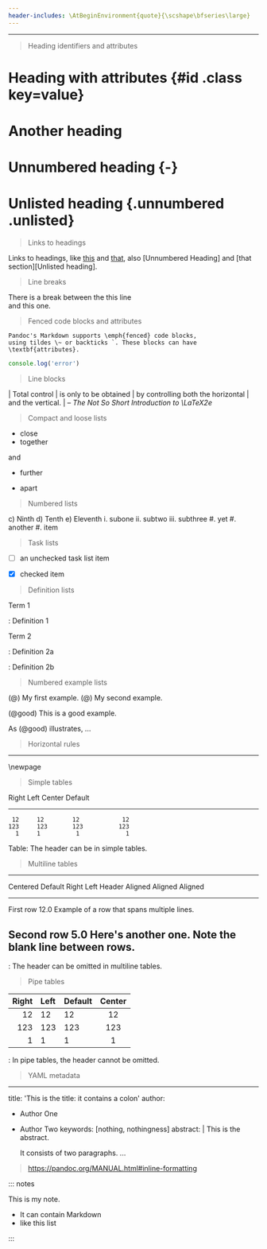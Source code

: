 ```yaml
---
header-includes: \AtBeginEnvironment{quote}{\scshape\bfseries\large}
---
```


***

>   Heading identifiers and attributes

# Heading with attributes {#id .class key=value}

# Another heading

# Unnumbered heading {-}

# Unlisted heading {.unnumbered .unlisted}



>   Links to headings

Links to headings, like [this](#id)
and [that](#another-heading),
also [Unnumbered Heading]
and [that section][Unlisted heading].



>   Line breaks

There is a break between the this line\
and this one.



>   Fenced code blocks and attributes

~~~~ {#mycode .latex .numberLines startFrom="100"}
Pandoc's Markdown supports \emph{fenced} code blocks,
using tildes \~ or backticks `. These blocks can have
\textbf{attributes}.
~~~~ 

````javascript
console.log('error')
````



>   Line blocks

| Total control
| is only to be obtained
| by controlling both the horizontal
| and the vertical.
|   – *The Not So Short Introduction to \LaTeX2e*



>   Compact and loose lists

*   close
*   together

and

*   further

*   apart



>   Numbered lists

c)  Ninth
d) Tenth
e) Eleventh
    i.   subone
    ii.  subtwo
    iii. subthree
#.   yet
#.  another
#.  item



>   Task lists

- [ ] an unchecked task list item
- [x] checked item



>   Definition lists

Term 1

:   Definition 1

Term 2

:   Definition 2a

:   Definition 2b



>   Numbered example lists

(@)  My first example.
(@)  My second example.

(@good)  This is a good example.

As (@good) illustrates, ...



>   Horizontal rules

*  *  *



\newpage

>   Simple tables


  Right     Left     Center     Default
-------     ------ ----------   -------
     12     12        12            12
    123     123       123          123
      1     1          1             1

Table:  The header can be in simple tables.



>   Multiline tables

-------------------------------------------------------------
 Centered   Default           Right Left
  Header    Aligned         Aligned Aligned
----------- ------- --------------- -------------------------
   First    row                12.0 Example of a row that
                                    spans multiple lines.

  Second    row                 5.0 Here's another one. Note
                                    the blank line between
                                    rows.
-------------------------------------------------------------

:   The header can be omitted in multiline tables.



>   Pipe tables


| Right | Left | Default | Center |
|------:|:-----|---------|:------:|
|   12  |  12  |    12   |    12  |
|  123  |  123 |   123   |   123  |
|    1  |    1 |     1   |     1  |

  : In pipe tables, the header cannot be omitted.
  


>   YAML metadata

---
title:  'This is the title: it contains a colon'
author:
- Author One
- Author Two
keywords: [nothing, nothingness]
abstract: |
  This is the abstract.

  It consists of two paragraphs.
...



>   <https://pandoc.org/MANUAL.html#inline-formatting>


::: notes

This is my note.

- It can contain Markdown
- like this list

:::
